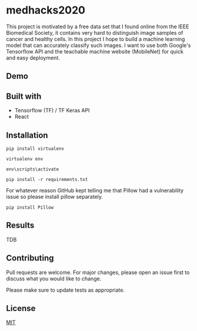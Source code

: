 # medhacks2020

This project is motivated by a free data set that I found online from the IEEE Biomedical Society, it contains very hard to distinguish image samples of cancer and healthy cells. In this project I hope to build a machine learning model that can accurately classify such images. I want to use both Google's Tensorflow API and the teachable machine website (MobileNet) for quick and easy deployment.

## Demo


## Built with
- Tensorflow (TF) / TF Keras API
- React

## Installation

```
pip install virtualenv

virtualenv env

env\scripts\activate

pip install -r requirements.txt
```

For whatever reason GitHub kept telling me that Pillow had a vulnerability issue so please install pillow separately.

```
pip install Pillow
```

## Results
TDB


## Contributing
Pull requests are welcome. For major changes, please open an issue first to discuss what you would like to change.

Please make sure to update tests as appropriate.

## License
[MIT](https://choosealicense.com/licenses/mit/)
